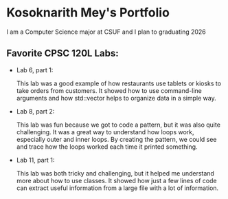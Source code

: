 

# Kosoknarith Mey's Portfolio

I am a Computer Science major at CSUF  and I plan to graduating 2026

## Favorite CPSC 120L Labs:

*   Lab 6, part 1:

    This lab was a good example of how restaurants use tablets or kiosks to take orders from customers.
    It showed how to use command-line arguments and how std::vector helps to organize data in a simple way.

*   Lab 8, part 2:

    This lab was fun because we got to code a pattern, but it was also quite challenging.
    It was a great way to understand how loops work, especially outer and inner loops.
    By creating the pattern, we could see and trace how the loops worked each time it printed something.

*   Lab 11, part 1:

    This lab was both tricky and challenging, but it helped me understand more about how to use classes.
    It showed how just a few lines of code can extract useful information from a large file 
    with a lot of information.